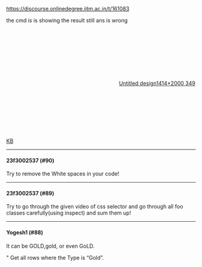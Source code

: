 https://discourse.onlinedegree.iitm.ac.in/t/161083

the cmd is is showing the result still ans is wrong<br/>
<div class="lightbox-wrapper"><a class="lightbox" data-download-href="/uploads/short-url/bGs1tmdd72KIQwfbrZwLuHW1dlf.png?dl=1" href="https://europe1.discourse-cdn.com/flex013/uploads/iitm/original/3X/5/1/51e466de36ab81daac1abc2ff6f89471b3c5bf91.png" rel="noopener nofollow ugc" title="Untitled design"><div class="meta"><svg aria-hidden="true" class="fa d-icon d-icon-far-image svg-icon"><use href="#far-image"></use></svg><span class="filename">Untitled design</span><span class="informations">1414×2000 349 KB</span><svg aria-hidden="true" class="fa d-icon d-icon-discourse-expand svg-icon"><use href="#discourse-expand"></use></svg></div></a></div></p><hr>

<h4>23f3002537 (#90)</h4>
<p>Try to remove the White spaces in your code!</p><hr>

<h4>23f3002537 (#89)</h4>
<p>Try to go through the given video of css selector and go through all foo classes carefully(using inspect) and sum them up!</p><hr>

<h4>Yogesh1 (#88)</h4>
<p>It can be GOLD,gold, or even GoLD.</p>
<p>"  Get all rows where the Type is “Gold”.